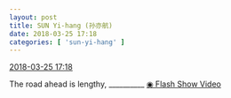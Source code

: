 ```yaml
---
layout: post
title: SUN Yi-hang (孙亦航)
date: 2018-03-25 17:18
categories: [ 'sun-yi-hang' ]
---
```


<div class="weibo-info">
  <a href="https://weibo.com/2565158051/G91x9eigm">2018-03-25 17:18</a>
</div>

The road ahead is lengthy, \_\_\_\_\_\_\_\_\_\_ [◉ Flash Show Video](https://www.miaopai.com/show/h4cw64i8duCMsgA5afkt~wV~kbpAOGPHBS3zsg__.htm)
